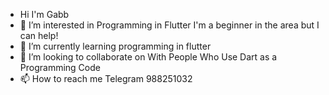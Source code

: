 - Hi I'm Gabb
- 👀 I’m interested in  Programming in Flutter I'm a beginner in the area but I can help!
- 🌱 I’m currently learning programming in flutter
- 💞️ I’m looking to collaborate on With People Who Use Dart as a Programming Code
- 📫 How to reach me  Telegram 988251032

<!---
1Gabb/1Gabb is a ✨ special ✨ repository because its `README.md` (this file) appears on your GitHub profile.
You can click the Preview link to take a look at your changes.
--->
